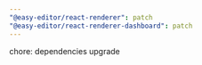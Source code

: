 ```yaml
---
"@easy-editor/react-renderer": patch
"@easy-editor/react-renderer-dashboard": patch
---
```


chore: dependencies upgrade
